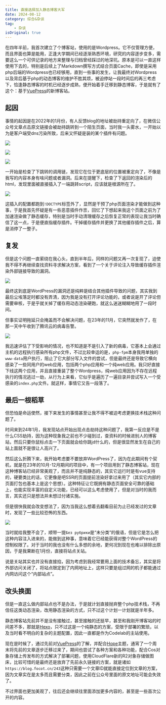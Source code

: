 ```yaml
---
title: 直接选择加入静态博客大军
date: 2024-08-12
category: 综合&杂谈
tag:
    - 杂谈
isOriginal: true
---
```


在四年半前，我首次建立了个博客站，使用的是Wordpress。它不仅管理方便，而且界面也算是能用，正逢大学期间已经逐渐熟悉环境，研究的内容逐步变多，需要这么一个可供记录的地方来整理与归档曾经踩过的地深坑。原本是可以一直这样使用下去的，特别是后续上了Markdown撰写方式结合页面Cache，即使是采用php后端的Wordpress也已经够用，直到一些事的发生，让我最终对Wordpress以及背后基于php的动态博客的维护不胜其烦，被迫停站一段时间后的再三考虑下，恰逢静态博客的时机已经逐步成熟，便开始着手迁移到静态博客，于是就有了这个：基于[VuePress](https://vuejs.press/zh/ "VuePress")的新博客站。

<!-- more -->

## 起因

事情的起因是在2022年的1月份，有人反馈blog的地址被劫持重定向了，在微信公众号文章点击原文链接会被劫持跳转到一个陌生页面，当时我一头雾水，一开始以为是客户端受dns污染所致，后来又怀疑是装的某个插件有问题。

![](https://i.focotx.net/blog/2024/08/bded28f85f729a76b64759357dbb71a7.png)

![](https://i.focotx.net/blog/2024/08/175b552a2a88f4b6f8e616c43345cfda.png)

![](https://i.focotx.net/blog/2024/08/0aa5c8adfdde0a6498cb1e35abbdf7c7.jpg)

一开始是检查了下跳转的调用链，发现它在位于更底层的位置被重定向了，不像是我写的内容本身有啥问题或者漏洞。后来在提醒下，检查了下返回的渲染后的html，发现里面被直接插入了一端跳转script，应该就是根源所在了。

![](https://i.focotx.net/blog/2024/08/0f1ad98e25505fc7991fda4a88fa564d.jpg)

这插入的配置都跑到`!DOCTYPE`标签外了，显然是干预了php页面渲染才能做到这种事，于是我首先怀疑是有一些恶意插件作祟，回忆了下想起来我这个页面之前为了加速渲染做了静态缓存，特别是当时手动清理缓存之后恢复正常的表现让我当时确信了这一点，于是便直指缓存插件。干掉缓存插件并更换了其他缓存插件之后，算是消停了一整子。

## 复发

但是这个问题一直萦绕在我心头，直到半年后，同样的问题又再一次复现了，迫使我不得不再继续查找资料寻求解决方案，看到了一个关于评论注入导致缓存插件渲染外部链接导致的漏洞。

![](https://i.focotx.net/blog/2024/08/c3376e8fef9174f8affea405e5baf66a.jpg)

最终这到底是WordPress的漏洞还是纯粹是结合其他插件导致的问题，其实我到最后尘埃落定时都没有弄清，因为我是没有打开评论功能的，或者说是开了评论但需要审核，于是乎就关掉了缓存用动态渲染硬跑，就这么迷迷糊糊地用了一段时间。

但事实证明拖延只会掩盖而不会解决问题，在23年的11月，它突然就发作了，在那一天中午收到了腾讯云的病毒告警。

![](https://i.focotx.net/blog/2024/08/df2d6a73ee6e43be29037d858b59634d.png)

我迅速评估了下受影响的情况，也不知道是不是引入了新的病毒，它基本上会通过主机的远程执行感染所有php文件，不过比较幸运的是，`php-fpm`本身我用单独的`www-data`用户执行，阻止了它大部分写入文件的尝试，但是最终还是导致它横向感染了一些同用户的web应用，包括两个php应用和一个纯web应用。我只好直接下线这两个应用，并且直接重装了整个Wordpress，纯web应用因为不存在远程执行的情况逃过一劫，从行为上来看，它似乎是遍历了一遍目录并尝试写入一个受感染的`index.php`文件。就这样，事情它又告一段落了。

## 最后一根稻草

但恐怕是命运使然，接下来发生的事情甚至让我不得不被迫考虑更换技术栈这种问题了。

时间来到24年1月，我发现站点开始出现点击劫持这种问题了，我第一反应是不是什么CSS劫持，因为这种现象我之前也不少碰到过，查资料的时候进别人的博客站，然后只要你鼠标点击一下页面就会给你跳jd什么的，但是很显然发生在自己的站上面就不是很让人高兴了。

然后这么折腾下来，我开始考虑要不要放弃WordPress了，因为在此期间有个契机，就是在23年的10月-12月期间的项目中，有一个项目用到了静态博客站，现在这种博客站已经非常美观了，而且并不是纯静态的，其实它运行时是有vue支持的，硬要类比的话，它更像是吧SSR的页面提前渲染好拿过来用了（其实它内部的页面打包也基本上是这个思想）。这种特征让它既拥有静态页面安全可靠的基础上，也能实现丰富的自定义功能，已经可以这么考虑使用了，但是对当时的我而言，其实还只是想法并未想过付诸实施。

但是很快我就会改变想法了，因为当我这么想着去翻看目前为止已经发过的文章时，发现了一些比较恐怖的东西。

![](https://i.focotx.net/blog/2024/08/3ce94a50a6aba96620893424b4017a5c.jpg)

当时就给我整不会了，顺带一提`Без рубрики`是“未分类”的俄语，但是它是怎么把这种内容注入进来的，能做到这种事，意味着它已经能获得对整个WordPress的控制权限了。对于当时的我也没有什么多想的余地，更何况到现在也难以排除出原因，于是我果断在1月份，直接将站点关站。

说是关站其实也并没有直接掐，因为考虑到我经常要用上面的技术备忘，其实是将外部访问关闭了，将站点限定到了内网地址上，这样只要是组过网的机子都能通过内网访问这个“内部站点”。

## 改头换面

但是一直这么做内部站点也不是办法，于是就计划直接抛弃整个php技术栈，不再信任这类动态渲染，改用静态渲染的方式，只不过这个计划一计划就是半年多。

静态博客站先前并不是没有接触过，甚至接触的还挺早，甚至和我刚开博客站的时间差不多，那就是[Hexo](https://hexo.io/zh-cn/)，只不过这是一个纯静态的方案，受限于部署的繁琐，以及当时看不明白的复杂的主题配置，因此一直都是作为Codelab的主站使用。

现在是时候了，通过先前对[VuePress](https://vuejs.press/zh/ "VuePress")的了解，并配合[Hope](https://theme-hope.vuejs.press/zh/ "VuePress Theme Hope")主题，通宵了一个周末将先前的文章逐步迁移过来了，期间也尝试了各种方案和各种功能，配合Cos对象存储上传发布的方式解决了部署问题，使用CloudFlare新的R2对象存储做图床，比较可惜的是最终还是放弃了先前永久链接的方案，就是诸如`https://blog.focot.cn/243`这种只需要一个文章ID就能直接定位到文章的方案，因为文章实在是太多而且需要分类，因此之前在公众号里面的原文地址可能会失效了。

不过界面也更加美观了，往后还会继续往里面添加更多内容的，甚至是一些首次公开的内容。